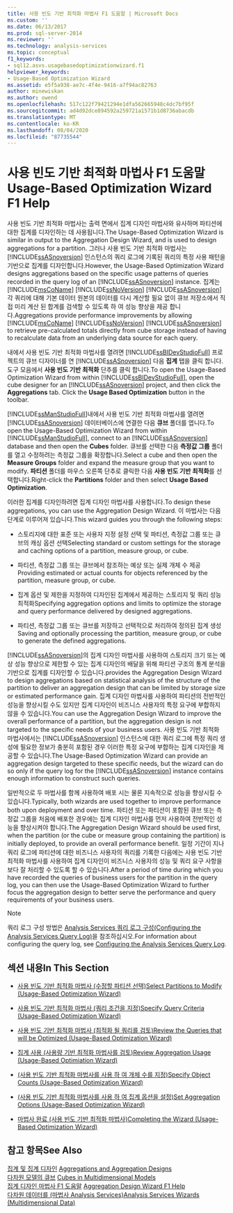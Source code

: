 ```yaml
---
title: 사용 빈도 기반 최적화 마법사 F1 도움말 | Microsoft Docs
ms.custom: ''
ms.date: 06/13/2017
ms.prod: sql-server-2014
ms.reviewer: ''
ms.technology: analysis-services
ms.topic: conceptual
f1_keywords:
- sql12.asvs.usagebasedoptimizationwizard.f1
helpviewer_keywords:
- Usage-Based Optimization Wizard
ms.assetid: e5f5a938-ae7c-4f4e-9416-a7f94ac82763
author: minewiskan
ms.author: owend
ms.openlocfilehash: 517c122f79421294e1dfa562665948c4dc7bf95f
ms.sourcegitcommit: ad4d92dce894592a259721a1571b1d8736abacdb
ms.translationtype: MT
ms.contentlocale: ko-KR
ms.lasthandoff: 08/04/2020
ms.locfileid: "87735544"
---
```

# <a name="usage-based-optimization-wizard-f1-help"></a><span data-ttu-id="7e70c-102">사용 빈도 기반 최적화 마법사 F1 도움말</span><span class="sxs-lookup"><span data-stu-id="7e70c-102">Usage-Based Optimization Wizard F1 Help</span></span>
  <span data-ttu-id="7e70c-103">사용 빈도 기반 최적화 마법사는 출력 면에서 집계 디자인 마법사와 유사하며 파티션에 대한 집계를 디자인하는 데 사용됩니다.</span><span class="sxs-lookup"><span data-stu-id="7e70c-103">The Usage-Based Optimization Wizard is similar in output to the Aggregation Design Wizard, and is used to design aggregations for a partition.</span></span> <span data-ttu-id="7e70c-104">그러나 사용 빈도 기반 최적화 마법사는 [!INCLUDE[ssASnoversion](../includes/ssasnoversion-md.md)] 인스턴스의 쿼리 로그에 기록된 쿼리의 특정 사용 패턴을 기반으로 집계를 디자인합니다.</span><span class="sxs-lookup"><span data-stu-id="7e70c-104">However, the Usage-Based Optimization Wizard designs aggregations based on the specific usage patterns of queries recorded in the query log of an [!INCLUDE[ssASnoversion](../includes/ssasnoversion-md.md)] instance.</span></span> <span data-ttu-id="7e70c-105">집계는 [!INCLUDE[msCoName](../includes/msconame-md.md)] [!INCLUDE[ssNoVersion](../includes/ssnoversion-md.md)] [!INCLUDE[ssASnoversion](../includes/ssasnoversion-md.md)] 각 쿼리에 대해 기본 데이터 원본의 데이터를 다시 계산할 필요 없이 큐브 저장소에서 직접 미리 계산 된 합계를 검색할 수 있도록 하 여 성능 향상을 제공 합니다.</span><span class="sxs-lookup"><span data-stu-id="7e70c-105">Aggregations provide performance improvements by allowing [!INCLUDE[msCoName](../includes/msconame-md.md)] [!INCLUDE[ssNoVersion](../includes/ssnoversion-md.md)] [!INCLUDE[ssASnoversion](../includes/ssasnoversion-md.md)] to retrieve pre-calculated totals directly from cube storage instead of having to recalculate data from an underlying data source for each query.</span></span>  
  
 <span data-ttu-id="7e70c-106">내에서 사용 빈도 기반 최적화 마법사를 열려면 [!INCLUDE[ssBIDevStudioFull](../includes/ssbidevstudiofull-md.md)] 프로젝트의 큐브 디자이너를 연 [!INCLUDE[ssASnoversion](../includes/ssasnoversion-md.md)] 다음 **집계** 탭을 클릭 합니다. 도구 모음에서 **사용 빈도 기반 최적화** 단추를 클릭 합니다.</span><span class="sxs-lookup"><span data-stu-id="7e70c-106">To open the Usage-Based Optimization Wizard from within [!INCLUDE[ssBIDevStudioFull](../includes/ssbidevstudiofull-md.md)], open the cube designer for an [!INCLUDE[ssASnoversion](../includes/ssasnoversion-md.md)] project, and then click the **Aggregations** tab. Click the **Usage Based Optimization** button in the toolbar.</span></span>  
  
 <span data-ttu-id="7e70c-107">[!INCLUDE[ssManStudioFull](../includes/ssmanstudiofull-md.md)]내에서 사용 빈도 기반 최적화 마법사를 열려면 [!INCLUDE[ssASnoversion](../includes/ssasnoversion-md.md)] 데이터베이스에 연결한 다음 **큐브** 폴더를 엽니다.</span><span class="sxs-lookup"><span data-stu-id="7e70c-107">To open the Usage-Based Optimization Wizard from within [!INCLUDE[ssManStudioFull](../includes/ssmanstudiofull-md.md)], connect to an [!INCLUDE[ssASnoversion](../includes/ssasnoversion-md.md)] database and then open the **Cubes** folder.</span></span> <span data-ttu-id="7e70c-108">큐브를 선택한 다음 **측정값 그룹** 폴더를 열고 수정하려는 측정값 그룹을 확장합니다.</span><span class="sxs-lookup"><span data-stu-id="7e70c-108">Select a cube and then open the **Measure Groups** folder and expand the measure group that you want to modify.</span></span> <span data-ttu-id="7e70c-109">**파티션** 폴더를 마우스 오른쪽 단추로 클릭한 다음 **사용 빈도 기반 최적화**를 선택합니다.</span><span class="sxs-lookup"><span data-stu-id="7e70c-109">Right-click the **Partitions** folder and then select **Usage Based Optimization**.</span></span>  
  
 <span data-ttu-id="7e70c-110">이러한 집계를 디자인하려면 집계 디자인 마법사를 사용합니다.</span><span class="sxs-lookup"><span data-stu-id="7e70c-110">To design these aggregations, you can use the Aggregation Design Wizard.</span></span> <span data-ttu-id="7e70c-111">이 마법사는 다음 단계로 이루어져 있습니다.</span><span class="sxs-lookup"><span data-stu-id="7e70c-111">This wizard guides you through the following steps:</span></span>  
  
-   <span data-ttu-id="7e70c-112">스토리지에 대한 표준 또는 사용자 지정 설정 선택 및 파티션, 측정값 그룹 또는 큐브의 캐싱 옵션 선택</span><span class="sxs-lookup"><span data-stu-id="7e70c-112">Selecting standard or custom settings for the storage and caching options of a partition, measure group, or cube.</span></span>  
  
-   <span data-ttu-id="7e70c-113">파티션, 측정값 그룹 또는 큐브에서 참조하는 예상 또는 실제 개체 수 제공</span><span class="sxs-lookup"><span data-stu-id="7e70c-113">Providing estimated or actual counts for objects referenced by the partition, measure group, or cube.</span></span>  
  
-   <span data-ttu-id="7e70c-114">집계 옵션 및 제한을 지정하여 디자인된 집계에서 제공하는 스토리지 및 쿼리 성능 최적화</span><span class="sxs-lookup"><span data-stu-id="7e70c-114">Specifying aggregation options and limits to optimize the storage and query performance delivered by designed aggregations.</span></span>  
  
-   <span data-ttu-id="7e70c-115">파티션, 측정값 그룹 또는 큐브를 저장하고 선택적으로 처리하여 정의된 집계 생성</span><span class="sxs-lookup"><span data-stu-id="7e70c-115">Saving and optionally processing the partition, measure group, or cube to generate the defined aggregations.</span></span>  
  
 [!INCLUDE[ssASnoversion](../includes/ssasnoversion-md.md)]<span data-ttu-id="7e70c-116">의 집계 디자인 마법사를 사용하여 스토리지 크기 또는 예상 성능 향상으로 제한할 수 있는 집계 디자인의 배달을 위해 파티션 구조의 통계 분석을 기반으로 집계를 디자인할 수 있습니다.</span><span class="sxs-lookup"><span data-stu-id="7e70c-116">provides the Aggregation Design Wizard to design aggregations based on statistical analysis of the structure of the partition to deliver an aggregation design that can be limited by storage size or estimated performance gain.</span></span> <span data-ttu-id="7e70c-117">집계 디자인 마법사를 사용하여 파티션의 전반적인 성능을 향상시킬 수도 있지만 집계 디자인이 비즈니스 사용자의 특정 요구에 부합하지 않을 수 있습니다.</span><span class="sxs-lookup"><span data-stu-id="7e70c-117">You can use the Aggregation Design Wizard to improve the overall performance of a partition, but the aggregation design is not targeted to the specific needs of your business users.</span></span> <span data-ttu-id="7e70c-118">사용 빈도 기반 최적화 마법사에서는 [!INCLUDE[ssASnoversion](../includes/ssasnoversion-md.md)] 인스턴스에 대한 쿼리 로그에 특정 쿼리 생성에 필요한 정보가 충분히 포함된 경우 이러한 특정 요구에 부합하는 집계 디자인을 제공할 수 있습니다.</span><span class="sxs-lookup"><span data-stu-id="7e70c-118">The Usage-Based Optimization Wizard can provide an aggregation design targeted to these specific needs, but the wizard can do so only if the query log for the [!INCLUDE[ssASnoversion](../includes/ssasnoversion-md.md)] instance contains enough information to construct such queries.</span></span>  
  
 <span data-ttu-id="7e70c-119">일반적으로 두 마법사를 함께 사용하여 배포 시는 물론 지속적으로 성능을 향상시킬 수 있습니다.</span><span class="sxs-lookup"><span data-stu-id="7e70c-119">Typically, both wizards are used together to improve performance both upon deployment and over time.</span></span> <span data-ttu-id="7e70c-120">파티션 또는 파티션이 포함된 큐브 또는 측정값 그룹을 처음에 배포한 경우에는 집계 디자인 마법사를 먼저 사용하여 전반적인 성능을 향상시켜야 합니다.</span><span class="sxs-lookup"><span data-stu-id="7e70c-120">The Aggregation Design Wizard should be used first, when the partition (or the cube or measure group containing the partition) is initially deployed, to provide an overall performance benefit.</span></span> <span data-ttu-id="7e70c-121">일정 기간이 지나 쿼리 로그에 파티션에 대한 비즈니스 사용자의 쿼리를 기록한 다음에는 사용 빈도 기반 최적화 마법사를 사용하여 집계 디자인이 비즈니스 사용자의 성능 및 쿼리 요구 사항을 보다 잘 처리할 수 있도록 할 수 있습니다.</span><span class="sxs-lookup"><span data-stu-id="7e70c-121">After a period of time during which you have recorded the queries of business users for the partition in the query log, you can then use the Usage-Based Optimization Wizard to further focus the aggregation design to better serve the performance and query requirements of your business users.</span></span>  
  
> [!NOTE]  
>  <span data-ttu-id="7e70c-122"> 쿼리 로그 구성 방법은 [Analysis Services 쿼리 로그 구성(Configuring the Analysis Services Query Log)](instances/log-operations-in-analysis-services.md?view=sql-server-2014#bkmk_querylog)을 참조하십시오.</span><span class="sxs-lookup"><span data-stu-id="7e70c-122">For information about configuring the query log, see [Configuring the Analysis Services Query Log](instances/log-operations-in-analysis-services.md?view=sql-server-2014#bkmk_querylog).</span></span>  
  
## <a name="in-this-section"></a><span data-ttu-id="7e70c-123">섹션 내용</span><span class="sxs-lookup"><span data-stu-id="7e70c-123">In This Section</span></span>  
  
-   [<span data-ttu-id="7e70c-124">사용 빈도 기반 최적화 마법사 &#40;수정할 파티션 선택&#41;</span><span class="sxs-lookup"><span data-stu-id="7e70c-124">Select Partitions to Modify &#40;Usage-Based Optimization Wizard&#41;</span></span>](select-partitions-to-modify-usage-based-optimization-wizard.md)  
  
-   [<span data-ttu-id="7e70c-125">사용 빈도 기반 최적화 마법사 &#40;쿼리 조건을 지정&#41;</span><span class="sxs-lookup"><span data-stu-id="7e70c-125">Specify Query Criteria &#40;Usage-Based Optimization Wizard&#41;</span></span>](specify-query-criteria-usage-based-optimization-wizard.md)  
  
-   [<span data-ttu-id="7e70c-126">사용 빈도 기반 최적화 마법사 &#40;최적화 될 쿼리를 검토&#41;</span><span class="sxs-lookup"><span data-stu-id="7e70c-126">Review the Queries that will be Optimized &#40;Usage-Based Optimization Wizard&#41;</span></span>](review-the-queries-that-will-be-optimized-usage-based-optimization-wizard.md)  
  
-   [<span data-ttu-id="7e70c-127">집계 사용 &#40;사용량 기반 최적화 마법사를 검토&#41;</span><span class="sxs-lookup"><span data-stu-id="7e70c-127">Review Aggregation Usage &#40;Usage-Based Optimiation Wizard&#41;</span></span>](review-aggregation-usage-usage-based-optimiation-wizard.md)  
  
-   [<span data-ttu-id="7e70c-128">&#40;사용 빈도 기반 최적화 마법사를 사용 하 여 개체 수를 지정&#41;</span><span class="sxs-lookup"><span data-stu-id="7e70c-128">Specify Object Counts &#40;Usage-Based Optimization Wizard&#41;</span></span>](specify-object-counts-usage-based-optimization-wizard.md)  
  
-   [<span data-ttu-id="7e70c-129">&#40;사용 빈도 기반 최적화 마법사를 사용 하 여 집계 옵션을 설정&#41;</span><span class="sxs-lookup"><span data-stu-id="7e70c-129">Set Aggregation Options &#40;Usage-Based Optimization Wizard&#41;</span></span>](set-aggregation-options-usage-based-optimization-wizard.md)  
  
-   [<span data-ttu-id="7e70c-130">마법사 완료 &#40;사용 빈도 기반 최적화 마법사&#41;</span><span class="sxs-lookup"><span data-stu-id="7e70c-130">Completing the Wizard &#40;Usage-Based Optimization Wizard&#41;</span></span>](completing-the-wizard-usage-based-optimization-wizard.md)  
  
## <a name="see-also"></a><span data-ttu-id="7e70c-131">참고 항목</span><span class="sxs-lookup"><span data-stu-id="7e70c-131">See Also</span></span>  
 <span data-ttu-id="7e70c-132">[집계 및 집계 디자인](multidimensional-models-olap-logical-cube-objects/aggregations-and-aggregation-designs.md) </span><span class="sxs-lookup"><span data-stu-id="7e70c-132">[Aggregations and Aggregation Designs](multidimensional-models-olap-logical-cube-objects/aggregations-and-aggregation-designs.md) </span></span>  
 <span data-ttu-id="7e70c-133">[다차원 모델의 큐브](multidimensional-models/cubes-in-multidimensional-models.md) </span><span class="sxs-lookup"><span data-stu-id="7e70c-133">[Cubes in Multidimensional Models](multidimensional-models/cubes-in-multidimensional-models.md) </span></span>  
 <span data-ttu-id="7e70c-134">[집계 디자인 마법사 F1 도움말](aggregation-design-wizard-f1-help.md) </span><span class="sxs-lookup"><span data-stu-id="7e70c-134">[Aggregation Design Wizard F1 Help](aggregation-design-wizard-f1-help.md) </span></span>  
 [<span data-ttu-id="7e70c-135">다차원 데이터를 &#40;마법사 Analysis Services&#41;</span><span class="sxs-lookup"><span data-stu-id="7e70c-135">Analysis Services Wizards &#40;Multidimensional Data&#41;</span></span>](analysis-services-wizards-multidimensional-data.md)  
  
  
